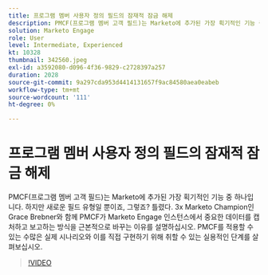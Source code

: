 ```yaml
---
title: 프로그램 멤버 사용자 정의 필드의 잠재적 잠금 해제
description: PMCF(프로그램 멤버 고객 필드)는 Marketo에 추가된 가장 획기적인 기능 중 하나입니다.
solution: Marketo Engage
role: User
level: Intermediate, Experienced
kt: 10328
thumbnail: 342560.jpeg
exl-id: a3592080-d096-4f36-9829-c2728397a257
duration: 2028
source-git-commit: 9a297cda953d4414131657f9ac84580aea0eabeb
workflow-type: tm+mt
source-wordcount: '111'
ht-degree: 0%

---
```


# 프로그램 멤버 사용자 정의 필드의 잠재적 잠금 해제

PMCF(프로그램 멤버 고객 필드)는 Marketo에 추가된 가장 획기적인 기능 중 하나입니다. 하지만 새로운 필드 유형일 뿐이죠, 그렇죠? 틀렸다. 3x Marketo Champion인 Grace Brebner와 함께 PMCF가 Marketo Engage 인스턴스에서 중요한 데이터를 캡처하고 보고하는 방식을 근본적으로 바꾸는 이유를 설명하십시오. PMCF를 적용할 수 있는 수많은 실제 시나리오와 이를 직접 구현하기 위해 취할 수 있는 실용적인 단계를 살펴보십시오.

>[!VIDEO](https://video.tv.adobe.com/v/342560/?quality=12&learn=on)
